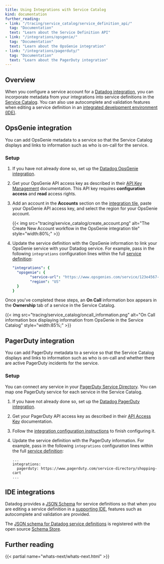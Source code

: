 ```yaml
---
title: Using Integrations with Service Catalog
kind: documentation
further_reading:
- link: "/tracing/service_catalog/service_definition_api/"
  tag: "Documentation"
  text: "Learn about the Service Definition API"
- link: "/integrations/opsgenie/"
  tag: "Documentation"
  text: "Learn about the OpsGenie integration"
- link: "/integrations/pagerduty/"
  tag: "Documentation"
  text: "Learn about the PagerDuty integration"
---
```


## Overview

When you configure a service account for a [Datadog integration][10], you can incorporate metadata from your integrations into service definitions in the [Service Catalog][9]. You can also use autocomplete and validation features when editing a service definition in an [integrated development environment (IDE)](#ide-integrations).

## OpsGenie integration

You can add OpsGenie metadata to a service so that the Service Catalog displays and links to information such as who is on-call for the service.

### Setup

1. If you have not already done so, set up the [Datadog OpsGenie integration][12].
2. Get your OpsGenie API access key as described in their [API Key Management][13] documentation. This API key requires **configuration access** and **read** access rights.
3. Add an account in the **Accounts** section on the [integration tile][14], paste your OpsGenie API access key, and select the region for your OpsGenie account. 
   
   {{< img src="tracing/service_catalog/create_account.png" alt="The Create New Account workflow in the OpsGenie integration tile" style="width:80%;" >}}

4. Update the service definition with the OpsGenie information to link your OpsGenie service with your Datadog service. For example, pass in the following `integrations` configuration lines within the full [service definition][5]:

   ```yaml
   "integrations": {
     "opsgenie": {
           "service-url": "https://www.opsgenies.com/service/123e4567-e89b-12d3-a456-426614174000",
           "region": "US"
     }
   }
   ```

Once you've completed these steps, an **On Call** information box appears in the **Ownership** tab of a service in the Service Catalog.

{{< img src="tracing/service_catalog/oncall_information.png" alt="On Call information box displaying information from OpsGenie in the Service Catalog" style="width:85%;" >}}

## PagerDuty integration

You can add PagerDuty metadata to a service so that the Service Catalog displays and links to information such as who is on-call and whether there are active PagerDuty incidents for the service.

### Setup

You can connect any service in your [PagerDuty Service Directory][1]. You can map one PagerDuty service for each service in the Service Catalog.

1. If you have not already done so, set up the [Datadog PagerDuty integration][2].

2. Get your PagerDuty API access key as described in their [API Access Key][3] documentation.

3. Follow the [integration configuration instructions][4] to finish configuring it.

4. Update the service definition with the PagerDuty information. For example, pass in the following `integrations` configuration lines within the full [service definition][5]:

   ```
   ...
   integrations:
     pagerduty: https://www.pagerduty.com/service-directory/shopping-cart
   ...
   ```

## IDE integrations

Datadog provides a [JSON Schema][6] for service definitions so that when you are editing a service definition in a [supporting IDE][7], features such as autocomplete and validation are provided.

The [JSON schema for Datadog service definitions][8] is registered with the open source [Schema Store][7].

## Further reading

{{< partial name="whats-next/whats-next.html" >}}

[1]: https://support.pagerduty.com/docs/service-directory
[2]: /integrations/pagerduty/
[3]: https://support.pagerduty.com/docs/api-access-keys
[4]: https://app.datadoghq.com/integrations/pagerduty
[5]: /tracing/service_catalog/service_definition_api/
[6]: http://json-schema.org/
[7]: https://www.schemastore.org/json/
[8]: https://raw.githubusercontent.com/DataDog/schema/main/service-catalog/version.schema.json
[9]: /tracing/service_catalog/
[10]: /integrations/
[11]: https://app.datadoghq.com/services
[12]: /integrations/opsgenie
[13]: https://support.atlassian.com/opsgenie/docs/api-key-management/
[14]: https://app.datadoghq.com/integrations/opsgenie